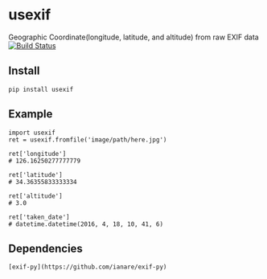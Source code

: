 # usexif
Geographic Coordinate(longitude, latitude, and altitude) from raw EXIF data
[![Build Status](https://travis-ci.org/zironycho/usexif.svg?branch=master)](https://travis-ci.org/zironycho/usexif)


## Install
```
pip install usexif
```

## Example
```
import usexif
ret = usexif.fromfile('image/path/here.jpg')

ret['longitude']
# 126.16250277777779

ret['latitude']
# 34.36355833333334

ret['altitude']
# 3.0

ret['taken_date']
# datetime.datetime(2016, 4, 18, 10, 41, 6)
```

## Dependencies
```
[exif-py](https://github.com/ianare/exif-py)
```